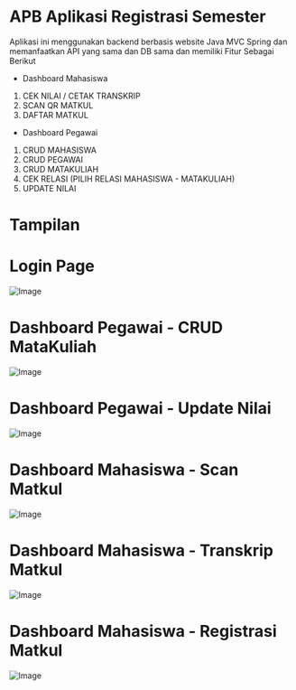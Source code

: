 # APB Aplikasi Registrasi Semester

Aplikasi ini menggunakan backend berbasis website Java MVC Spring dan memanfaatkan API yang sama dan DB sama dan memiliki Fitur Sebagai Berikut
- Dashboard Mahasiswa
1. CEK NILAI / CETAK TRANSKRIP
2. SCAN QR MATKUL
3. DAFTAR MATKUL

- Dashboard Pegawai
1. CRUD MAHASISWA
2. CRUD PEGAWAI
3. CRUD MATAKULIAH
4. CEK RELASI (PILIH RELASI MAHASISWA - MATAKULIAH)
5. UPDATE NILAI
   
# Tampilan
# Login Page
![Image](https://github.com/user-attachments/assets/0682ae47-510f-425c-8d49-1de17dade8f1)

# Dashboard Pegawai - CRUD MataKuliah
![Image](https://github.com/user-attachments/assets/87b9e374-4cef-4d07-ba30-5d0053e7e162)

# Dashboard Pegawai - Update Nilai
![Image](https://github.com/user-attachments/assets/de079450-d594-4e46-b1bd-c051ffa09e85)

# Dashboard Mahasiswa - Scan Matkul 
![Image](https://github.com/user-attachments/assets/a24688e1-5b05-49dd-8d93-b5f9c1410496)

# Dashboard Mahasiswa - Transkrip Matkul
![Image](https://github.com/user-attachments/assets/a7a645d0-d753-4b83-8a03-5fbed3b64160)

# Dashboard Mahasiswa - Registrasi Matkul
![Image](https://github.com/user-attachments/assets/608f5877-24cb-4a76-bf49-419d31e52c8c)

